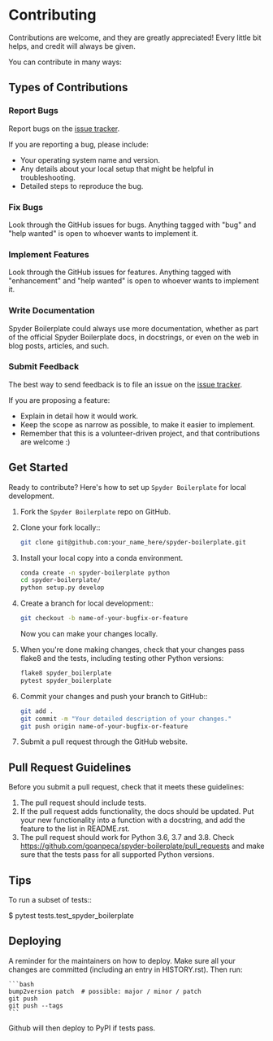 # Contributing

Contributions are welcome, and they are greatly appreciated! Every little bit
helps, and credit will always be given.

You can contribute in many ways:

## Types of Contributions

### Report Bugs

Report bugs on the [issue tracker](https://github.com/goanpeca/spyder-boilerplate/issues).

If you are reporting a bug, please include:

* Your operating system name and version.
* Any details about your local setup that might be helpful in troubleshooting.
* Detailed steps to reproduce the bug.

### Fix Bugs

Look through the GitHub issues for bugs. Anything tagged with "bug" and "help
wanted" is open to whoever wants to implement it.

### Implement Features

Look through the GitHub issues for features. Anything tagged with "enhancement"
and "help wanted" is open to whoever wants to implement it.

### Write Documentation

Spyder Boilerplate could always use more documentation, whether as part of the
official Spyder Boilerplate docs, in docstrings, or even on the web in blog posts,
articles, and such.

### Submit Feedback

The best way to send feedback is to file an issue on the [issue tracker](https://github.com/goanpeca/spyder-boilerplate/issues).

If you are proposing a feature:

* Explain in detail how it would work.
* Keep the scope as narrow as possible, to make it easier to implement.
* Remember that this is a volunteer-driven project, and that contributions
  are welcome :)

## Get Started

Ready to contribute? Here's how to set up `Spyder Boilerplate` for local development.

1. Fork the `Spyder Boilerplate` repo on GitHub.
2. Clone your fork locally::

    ```bash
    git clone git@github.com:your_name_here/spyder-boilerplate.git
    ```

3. Install your local copy into a conda environment.

    ```bash
    conda create -n spyder-boilerplate python
    cd spyder-boilerplate/
    python setup.py develop
    ```

4. Create a branch for local development::

    ```bash
    git checkout -b name-of-your-bugfix-or-feature
    ```

    Now you can make your changes locally.

5. When you're done making changes, check that your changes pass flake8 and the
   tests, including testing other Python versions:

    ```bash
    flake8 spyder_boilerplate
    pytest spyder_boilerplate
    ```

6. Commit your changes and push your branch to GitHub::

    ```bash
    git add .
    git commit -m "Your detailed description of your changes."
    git push origin name-of-your-bugfix-or-feature
    ```

7. Submit a pull request through the GitHub website.

## Pull Request Guidelines

Before you submit a pull request, check that it meets these guidelines:

1. The pull request should include tests.
2. If the pull request adds functionality, the docs should be updated. Put
   your new functionality into a function with a docstring, and add the
   feature to the list in README.rst.
3. The pull request should work for Python 3.6, 3.7 and 3.8. Check
   https://github.com/goanpeca/spyder-boilerplate/pull_requests
   and make sure that the tests pass for all supported Python versions.

## Tips

To run a subset of tests::

$ pytest tests.test_spyder_boilerplate


## Deploying

A reminder for the maintainers on how to deploy.
Make sure all your changes are committed (including an entry in HISTORY.rst).
Then run:

    ```bash
    bump2version patch  # possible: major / minor / patch
    git push
    git push --tags
    ```

Github will then deploy to PyPI if tests pass.
